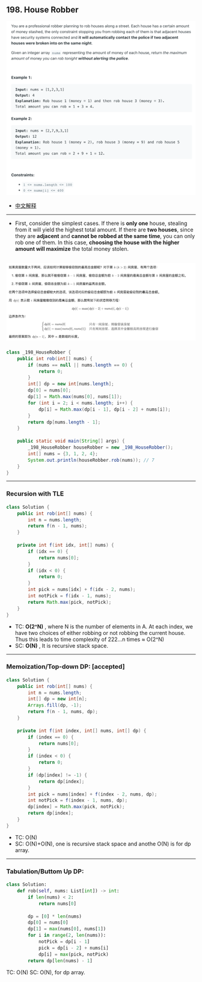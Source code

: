 ## 198. House Robber
![](img/2023-02-06-16-22-32.png)

- [中文解释](https://leetcode.cn/problems/house-robber/solutions/263856/da-jia-jie-she-by-leetcode-solution/)
---

- First, consider the simplest cases. If there is **only one** house, stealing from it will yield the highest total amount. 
  If there are **two houses**, since they are **adjacent** and **cannot be robbed at the same time**, you can only rob one of them. 
  In this case, **choosing the house with the higher amount will maximize** the total money stolen.

![](img/2025-02-11-14-22-14.png)
---

```java
class _198_HouseRobber {
    public int rob(int[] nums) {
        if (nums == null || nums.length == 0) {
            return 0;
        }
        int[] dp = new int[nums.length];
        dp[0] = nums[0];
        dp[1] = Math.max(nums[0], nums[1]);
        for (int i = 2; i < nums.length; i++) {
            dp[i] = Math.max(dp[i - 1], dp[i - 2] + nums[i]);
        }
        return dp[nums.length - 1];
    }

    public static void main(String[] args) {
        _198_HouseRobber houseRobber = new _198_HouseRobber();
        int[] nums = {3, 1, 2, 4};
        System.out.println(houseRobber.rob(nums)); // 7
    }
}

```
---

### Recursion with TLE

```java
class Solution {
    public int rob(int[] nums) {
        int n = nums.length;
        return f(n - 1, nums);
    }

    private int f(int idx, int[] nums) {
        if (idx == 0) {
            return nums[0];
        }
        if (idx < 0) {
            return 0;
        }
        int pick = nums[idx] + f(idx - 2, nums);
        int notPick = f(idx - 1, nums);
        return Math.max(pick, notPick);
    }
}
```

- TC: **O(2^N)** , where N is the number of elements in A. At each index, we have two choices of either robbing or not robbing the current 
  house. Thus this leads to time complexity of 222...n times ≈ O(2^N)
- SC: **O(N)** , It is recursive stack space.
---

### Memoization/Top-down DP: [accepted]

```java
class Solution {
    public int rob(int[] nums) {
        int n = nums.length;
        int[] dp = new int[n];
        Arrays.fill(dp, -1);
        return f(n - 1, nums, dp);
    }

    private int f(int index, int[] nums, int[] dp) {
        if (index == 0) {
            return nums[0];
        }
        if (index < 0) {
            return 0;
        }
        if (dp[index] != -1) {
            return dp[index];
        }
        int pick = nums[index] + f(index - 2, nums, dp);
        int notPick = f(index - 1, nums, dp);
        dp[index] = Math.max(pick, notPick);
        return dp[index];
    }
}
```

- TC: O(N)
- SC: O(N)+O(N), one is recursive stack space and anothe O(N) is for dp array.
---

### Tabulation/Buttom Up DP:

```py
class Solution:
    def rob(self, nums: List[int]) -> int:
        if len(nums) < 2:
            return nums[0]

        dp = [0] * len(nums)
        dp[0] = nums[0]
        dp[1] = max(nums[0], nums[1])
        for i in range(2, len(nums)):
            notPick = dp[i - 1]
            pick = dp[i - 2] + nums[i]
            dp[i] = max(pick, notPick)
        return dp[len(nums) - 1]
```

TC: O(N)
SC: O(N), for dp array.
